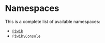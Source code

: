 Namespaces
==========

This is a complete list of available namespaces:

- [`Piwik`](Piwik)
- [`Piwik\Console`](Piwik/Console)
